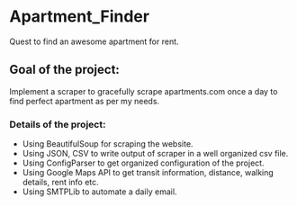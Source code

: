 # Apartment_Finder
Quest to find an awesome apartment for rent.

## Goal of the project:
Implement a scraper to gracefully scrape apartments.com once a day to find perfect apartment as per my needs.

### Details of the project:
- Using BeautifulSoup for scraping the website.
- Using JSON, CSV to write output of scraper in a well organized csv file.
- Using ConfigParser to get organized configuration of the project.
- Using Google Maps API to get transit information, distance, walking details, rent info etc.
- Using SMTPLib to automate a daily email.
